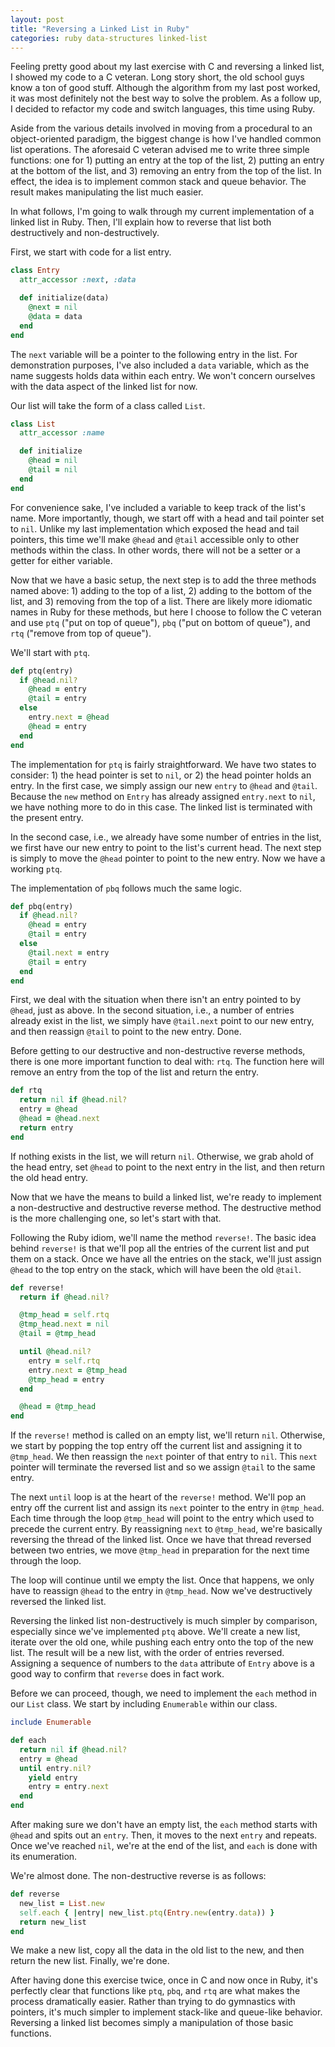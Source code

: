 ```yaml
---
layout: post
title: "Reversing a Linked List in Ruby"
categories: ruby data-structures linked-list
---
```


Feeling pretty good about my last exercise with C and reversing a linked list, I showed my code to a C veteran. Long story short, the old school guys know a ton of good stuff. Although the algorithm from my last post worked, it was most definitely not the best way to solve the problem. As a follow up, I decided to refactor my code and switch languages, this time using Ruby.

Aside from the various details involved in moving from a procedural to an object-oriented paradigm, the biggest change is how I've handled common list operations. The aforesaid C veteran advised me to write three simple functions: one for 1) putting an entry at the top of the list, 2) putting an entry at the bottom of the list, and 3) removing an entry from the top of the list. In effect, the idea is to implement common stack and queue behavior. The result makes manipulating the list much easier.

In what follows, I'm going to walk through my current implementation of a linked list in Ruby. Then, I'll explain how to reverse that list both destructively and non-destructively.

First, we start with code for a list entry.

``` ruby
class Entry
  attr_accessor :next, :data

  def initialize(data)
    @next = nil
    @data = data
  end
end
```

The ```next``` variable will be a pointer to the following entry in the list. For demonstration purposes, I've also included a ```data``` variable, which as the name suggests holds data within each entry. We won't concern ourselves with the data aspect of the linked list for now.

Our list will take the form of a class called ```List```.

``` ruby
class List
  attr_accessor :name

  def initialize
    @head = nil
    @tail = nil
  end
end
```

For convenience sake, I've included a variable to keep track of the list's name. More importantly, though, we start off with a head and tail pointer set to ```nil```. Unlike my last implementation which exposed the head and tail pointers, this time we'll make ```@head``` and ```@tail``` accessible only to other methods within the class. In other words, there will not be a setter or a getter for either variable.

Now that we have a basic setup, the next step is to add the three methods named above: 1) adding to the top of a list, 2) adding to the bottom of the list, and 3) removing from the top of a list. There are likely more idiomatic names in Ruby for these methods, but here I choose to follow the C veteran and use ```ptq``` ("put on top of queue"), ```pbq``` ("put on bottom of queue"), and ```rtq``` ("remove from top of queue").

We'll start with ```ptq```.

``` ruby
def ptq(entry)
  if @head.nil?
    @head = entry
    @tail = entry
  else
    entry.next = @head
    @head = entry
  end
end
```

The implementation for ```ptq``` is fairly straightforward. We have two states to consider: 1) the head pointer is set to ```nil```, or 2) the head pointer holds an entry. In the first case, we simply assign our new ```entry``` to ```@head``` and ```@tail```. Because the ```new``` method on ```Entry``` has already assigned ```entry.next``` to ```nil```, we have nothing more to do in this case. The linked list is terminated with the present entry.

In the second case, i.e., we already have some number of entries in the list, we first have our new entry to point to the list's current head. The next step is simply to move the ```@head``` pointer to point to the new entry. Now we have a working ```ptq```.

The implementation of ```pbq``` follows much the same logic.

``` ruby
def pbq(entry)
  if @head.nil?
    @head = entry
    @tail = entry
  else
    @tail.next = entry
    @tail = entry
  end
end
```

First, we deal with the situation when there isn't an entry pointed to by ```@head```, just as above. In the second situation, i.e., a number of entries already exist in the list, we simply have ```@tail.next``` point to our new entry, and then reassign ```@tail``` to point to the new entry. Done.

Before getting to our destructive and non-destructive reverse methods, there is one more important function to deal with: ```rtq```. The function here will remove an entry from the top of the list and return the entry.

``` ruby
def rtq
  return nil if @head.nil?
  entry = @head
  @head = @head.next
  return entry
end
```

If nothing exists in the list, we will return ```nil```. Otherwise, we grab ahold of the head entry, set ```@head``` to point to the next entry in the list, and then return the old head entry.

Now that we have the means to build a linked list, we're ready to implement a non-destructive and destructive reverse method. The destructive method is the more challenging one, so let's start with that.

Following the Ruby idiom, we'll name the method ```reverse!```. The basic idea behind ```reverse!``` is that we'll pop all the entries of the current list and put them on a stack. Once we have all the entries on the stack, we'll just assign ```@head``` to the top entry on the stack, which will have been the old ```@tail```.

``` ruby
def reverse!
  return if @head.nil?

  @tmp_head = self.rtq
  @tmp_head.next = nil
  @tail = @tmp_head

  until @head.nil?
    entry = self.rtq
    entry.next = @tmp_head
    @tmp_head = entry
  end

  @head = @tmp_head
end
```

If the ```reverse!``` method is called on an empty list, we'll return ```nil```. Otherwise, we start by popping the top entry off the current list and assigning it to ```@tmp_head```. We then reassign the ```next``` pointer of that entry to ```nil```. This ```next``` pointer will terminate the reversed list and so we assign ```@tail``` to the same entry.

The next ```until``` loop is at the heart of the ```reverse!``` method. We'll pop an entry off the current list and assign its ```next``` pointer to the entry in ```@tmp_head```. Each time through the loop ```@tmp_head``` will point to the entry which used to precede the current entry. By reassigning ```next``` to ```@tmp_head```, we're basically reversing the thread of the linked list. Once we have that thread reversed between two entries, we move ```@tmp_head``` in preparation for the next time through the loop.

The loop will continue until we empty the list. Once that happens, we only have to reassign ```@head``` to the entry in ```@tmp_head```. Now we've destructively reversed the linked list.

Reversing the linked list non-destructively is much simpler by comparison, especially since we've implemented ```ptq``` above. We'll create a new list, iterate over the old one, while pushing each entry onto the top of the new list. The result will be a new list, with the order of entries reversed. Assigning a sequence of numbers to the ```data``` attribute of ```Entry``` above is a good way to confirm that ```reverse``` does in fact work.

Before we can proceed, though, we need to implement the ```each``` method in our ```List``` class. We start by including ```Enumerable``` within our class.

``` ruby
include Enumerable

def each
  return nil if @head.nil?
  entry = @head
  until entry.nil?
    yield entry
    entry = entry.next
  end
end
```

After making sure we don't have an empty list, the ```each``` method starts with ```@head``` and spits out an ```entry```. Then, it moves to the next ```entry``` and repeats. Once we've reached ```nil```, we're at the end of the list, and ```each``` is done with its enumeration.

We're almost done. The non-destructive reverse is as follows:

``` ruby
def reverse
  new_list = List.new
  self.each { |entry| new_list.ptq(Entry.new(entry.data)) }
  return new_list
end
```

We make a new list, copy all the data in the old list to the new, and then return the new list. Finally, we're done.

After having done this exercise twice, once in C and now once in Ruby, it's perfectly clear that functions like ```ptq```, ```pbq```, and ```rtq``` are what makes the process dramatically easier. Rather than trying to do gymnastics with pointers, it's much simpler to implement stack-like and queue-like behavior. Reversing a linked list becomes simply a manipulation of those basic functions.


